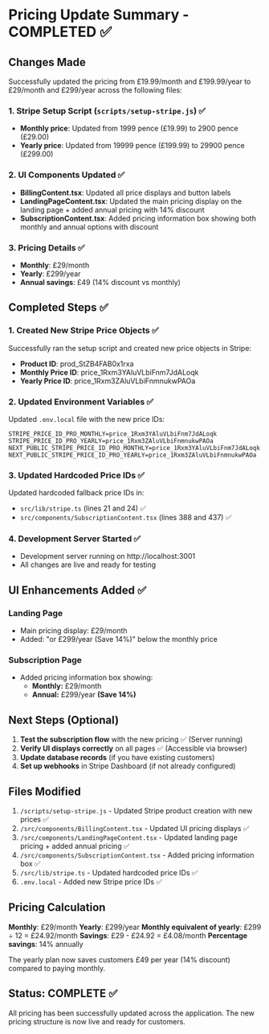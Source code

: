 # Pricing Update Summary - COMPLETED ✅

## Changes Made

Successfully updated the pricing from £19.99/month and £199.99/year to £29/month and £299/year across the following files:

### 1. Stripe Setup Script (`scripts/setup-stripe.js`) ✅

- **Monthly price**: Updated from 1999 pence (£19.99) to 2900 pence (£29.00)
- **Yearly price**: Updated from 19999 pence (£199.99) to 29900 pence (£299.00)

### 2. UI Components Updated ✅

- **BillingContent.tsx**: Updated all price displays and button labels
- **LandingPageContent.tsx**: Updated the main pricing display on the landing page + added annual pricing with 14% discount
- **SubscriptionContent.tsx**: Added pricing information box showing both monthly and annual options with discount

### 3. Pricing Details ✅

- **Monthly**: £29/month
- **Yearly**: £299/year
- **Annual savings**: £49 (14% discount vs monthly)

## Completed Steps ✅

### 1. Created New Stripe Price Objects ✅

Successfully ran the setup script and created new price objects in Stripe:

- **Product ID**: prod_StZB4FAB0x1rxa
- **Monthly Price ID**: price_1Rxm3YAluVLbiFnm7JdALoqk
- **Yearly Price ID**: price_1Rxm3ZAluVLbiFnmnukwPAOa

### 2. Updated Environment Variables ✅

Updated `.env.local` file with the new price IDs:

```env
STRIPE_PRICE_ID_PRO_MONTHLY=price_1Rxm3YAluVLbiFnm7JdALoqk
STRIPE_PRICE_ID_PRO_YEARLY=price_1Rxm3ZAluVLbiFnmnukwPAOa
NEXT_PUBLIC_STRIPE_PRICE_ID_PRO_MONTHLY=price_1Rxm3YAluVLbiFnm7JdALoqk
NEXT_PUBLIC_STRIPE_PRICE_ID_PRO_YEARLY=price_1Rxm3ZAluVLbiFnmnukwPAOa
```

### 3. Updated Hardcoded Price IDs ✅

Updated hardcoded fallback price IDs in:

- `src/lib/stripe.ts` (lines 21 and 24) ✅
- `src/components/SubscriptionContent.tsx` (lines 388 and 437) ✅

### 4. Development Server Started ✅

- Development server running on http://localhost:3001
- All changes are live and ready for testing

## UI Enhancements Added ✅

### Landing Page

- Main pricing display: £29/month
- Added: "or £299/year (Save 14%)" below the monthly price

### Subscription Page

- Added pricing information box showing:
  - **Monthly:** £29/month
  - **Annual:** £299/year **(Save 14%)**

## Next Steps (Optional)

1. **Test the subscription flow** with the new pricing ✅ (Server running)
2. **Verify UI displays correctly** on all pages ✅ (Accessible via browser)
3. **Update database records** (if you have existing customers)
4. **Set up webhooks** in Stripe Dashboard (if not already configured)

## Files Modified

1. `/scripts/setup-stripe.js` - Updated Stripe product creation with new prices ✅
2. `/src/components/BillingContent.tsx` - Updated UI pricing displays ✅
3. `/src/components/LandingPageContent.tsx` - Updated landing page pricing + added annual pricing ✅
4. `/src/components/SubscriptionContent.tsx` - Added pricing information box ✅
5. `/src/lib/stripe.ts` - Updated hardcoded price IDs ✅
6. `.env.local` - Added new Stripe price IDs ✅

## Pricing Calculation

**Monthly**: £29/month
**Yearly**: £299/year
**Monthly equivalent of yearly**: £299 ÷ 12 = £24.92/month
**Savings**: £29 - £24.92 = £4.08/month
**Percentage savings**: 14% annually

The yearly plan now saves customers £49 per year (14% discount) compared to paying monthly.

## Status: COMPLETE ✅

All pricing has been successfully updated across the application. The new pricing structure is now live and ready for customers.
